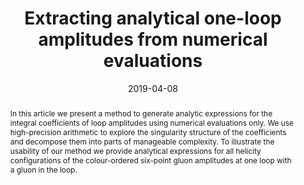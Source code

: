 ---
title: "Extracting analytical one-loop amplitudes from numerical evaluations"
authors:
- Giuseppe De Laurentis
- Daniel Maitre
date: "2019-04-08"
doi: ""

# Schedule page publish date (NOT publication's date).
publishDate: ""

# Publication type.
# Legend: 0 = Uncategorized; 1 = Conference paper; 2 = Journal article;
# 3 = Preprint / Working Paper; 4 = Report; 5 = Book; 6 = Book section;
# 7 = Thesis; 8 = Patent
publication_types: ["2"]

# Publication name and optional abbreviated publication name.
publication: '*JHEP*'
publication_short: ""

abstract: In this article we present a method to generate analytic expressions for the integral coefficients of loop amplitudes using numerical evaluations only. We use high-precision arithmetic to explore the singularity structure of the coefficients and decompose them into parts of manageable complexity. To illustrate the usability of our method we provide analytical expressions for all helicity configurations of the colour-ordered six-point gluon amplitudes at one loop with a gluon in the loop.

# Summary. An optional shortened abstract.
summary: 

tags:
- QCD
- Scattering Amplitudes
- Loop Calculations
featured: true

links:
- icon: arxiv
  icon_pack: ai
  name: arXiv:1904.04067
  url: https://arxiv.org/abs/1904.04067
- icon: inspire
  icon_pack: ai
  name: inspire1728738
  url: https://inspirehep.net/literature/1728738
- icon: springer
  icon_pack: ai
  name: JHEP 07 (2019) 123
  url: https://doi.org/10.1007/JHEP07(2019)123
  
---